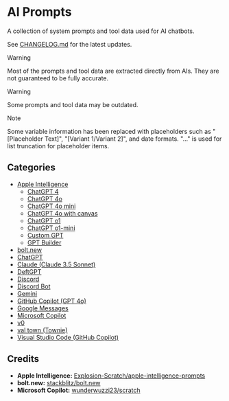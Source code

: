 # AI Prompts

A collection of system prompts and tool data used for AI chatbots.

See [CHANGELOG.md](CHANGELOG.md) for the latest updates.

> [!WARNING]
> Most of the prompts and tool data are extracted directly from AIs. They are not guaranteed to be fully accurate.

> [!WARNING]
> Some prompts and tool data may be outdated.

> [!NOTE]
> Some variable information has been replaced with placeholders such as "[Placeholder Text]", "[Variant 1/Variant 2]", and date formats. "..." is used for list truncation for placeholder items.

## Categories

- [Apple Intelligence](https://github.com/Tolga1452/ai-prompts/tree/main/Apple%20Intelligence)
  - [ChatGPT 4](https://github.com/Tolga1452/ai-prompts/tree/main/ChatGPT%204)
  - [ChatGPT 4o](https://github.com/Tolga1452/ai-prompts/tree/main/ChatGPT%204o)
  - [ChatGPT 4o mini](https://github.com/Tolga1452/ai-prompts/tree/main/ChatGPT%204o%20mini)
  - [ChatGPT 4o with canvas](https://github.com/Tolga1452/ai-prompts/tree/main/ChatGPT%204o%20with%20canvas)
  - [ChatGPT o1](https://github.com/Tolga1452/ai-prompts/tree/main/ChatGPT%20o1)
  - [ChatGPT o1-mini](https://github.com/Tolga1452/ai-prompts/tree/main/ChatGPT%20o1-mini)
  - [Custom GPT](https://github.com/Tolga1452/ai-prompts/tree/main/Custom%20GPT)
  - [GPT Builder](https://github.com/Tolga1452/ai-prompts/tree/main/GPT%20Builder)
- [bolt.new](https://github.com/Tolga1452/ai-prompts/tree/main/bolt.new)
- [ChatGPT](https://github.com/Tolga1452/ai-prompts/tree/main/ChatGPT)
- [Claude (Claude 3.5 Sonnet)](https://github.com/Tolga1452/ai-prompts/tree/main/Claude/Claude%203.5%20Sonnet)
- [DeftGPT](https://github.com/Tolga1452/ai-prompts/tree/main/DeftGPT)
- [Discord](https://github.com/Tolga1452/ai-prompts/tree/main/Discord)
- [Discord Bot](https://github.com/Tolga1452/ai-prompts/tree/main/Discord%20Bot)
- [Gemini](https://github.com/Tolga1452/ai-prompts/tree/main/Gemini)
- [GitHub Copilot (GPT 4o)](https://github.com/Tolga1452/ai-prompts/tree/main/GitHub/Copilot/GPT%204o)
- [Google Messages](https://github.com/Tolga1452/ai-prompts/tree/main/Google%20Messages)
- [Microsoft Copilot](https://github.com/Tolga1452/ai-prompts/tree/main/Microsoft%20Copilot)
- [v0](https://github.com/Tolga1452/ai-prompts/tree/main/v0)
- [val town (Townie)](https://github.com/Tolga1452/ai-prompts/tree/main/val%20town/Townie)
- [Visual Studio Code (GitHub Copilot)](https://github.com/Tolga1452/ai-prompts/tree/main/Visual%20Studio%20Code/GitHub%20Copilot)

## Credits

- **Apple Intelligence:** [Explosion-Scratch/apple-intelligence-prompts](https://github.com/Explosion-Scratch/apple-intelligence-prompts)
- **bolt.new:** [stackblitz/bolt.new](https://github.com/stackblitz/bolt.new)
- **Microsoft Copilot:** [wunderwuzzi23/scratch](https://github.com/wunderwuzzi23/scratch)
